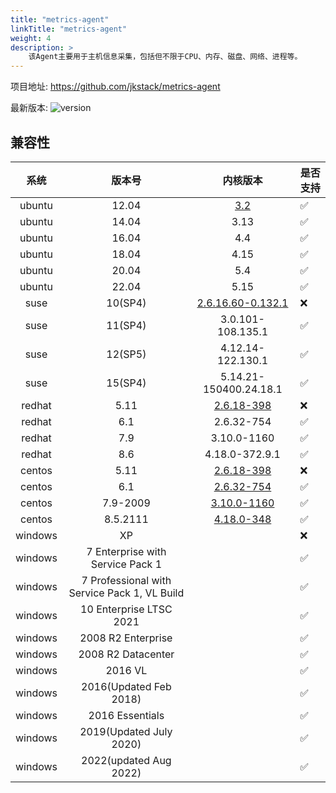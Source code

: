 ```yaml
---
title: "metrics-agent"
linkTitle: "metrics-agent"
weight: 4
description: >
    该Agent主要用于主机信息采集，包括但不限于CPU、内存、磁盘、网络、进程等。
---
```


项目地址: https://github.com/jkstack/metrics-agent

最新版本: ![version](https://img.shields.io/github/v/release/jkstack/metrics-agent)

## 兼容性

| 系统   | 版本号 | 内核版本 | 是否支持 |
| :----: | :---: | :-----: | ------- |
| ubuntu | 12.04 | [3.2](https://en.wikipedia.org/wiki/Ubuntu_version_history#Table_of_versions) | ✅ |
| ubuntu | 14.04 | 3.13 | ✅ |
| ubuntu | 16.04 | 4.4  | ✅ |
| ubuntu | 18.04 | 4.15 | ✅ |
| ubuntu | 20.04 | 5.4  | ✅ |
| ubuntu | 22.04 | 5.15 | ✅ |
| suse   | 10(SP4) | [2.6.16.60-0.132.1](https://www.suse.com/support/kb/doc/?id=000019587) | ❌ |
| suse   | 11(SP4) | 3.0.101-108.135.1      | ✅ |
| suse   | 12(SP5) | 4.12.14-122.130.1      | ✅ |
| suse   | 15(SP4) | 5.14.21-150400.24.18.1 | ✅ |
| redhat | 5.11 | [2.6.18-398](https://access.redhat.com/articles/3078) | ❌ |
| redhat | 6.1  | 2.6.32-754     | ✅ |
| redhat | 7.9  | 3.10.0-1160    | ✅ |
| redhat | 8.6  | 4.18.0-372.9.1 | ✅ |
| centos | 5.11 | [2.6.18-398](https://vault.centos.org/5.11/os/Source/) | ❌ |
| centos | 6.1  | [2.6.32-754](https://vault.centos.org/6.10/os/Source/SPackages/) | ✅ |
| centos | 7.9-2009 | [3.10.0-1160](https://vault.centos.org/7.9.2009/os/Source/SPackages/) | ✅ |
| centos | 8.5.2111 | [4.18.0-348](https://vault.centos.org/8.5.2111/BaseOS/Source/SPackages/) | ✅ |
| windows | XP | | ❌ |
| windows | 7 Enterprise with Service Pack 1             | | ✅ |
| windows | 7 Professional with Service Pack 1, VL Build | | ✅ |
| windows | 10 Enterprise LTSC 2021                      | | ✅ |
| windows | 2008 R2 Enterprise                           | | ✅ |
| windows | 2008 R2 Datacenter                           | | ✅ |
| windows | 2016 VL                                      | | ✅ |
| windows | 2016(Updated Feb 2018)                       | | ✅ |
| windows | 2016 Essentials                              | | ✅ |
| windows | 2019(Updated July 2020)                      | | ✅ |
| windows | 2022(updated Aug 2022)                       | | ✅ |